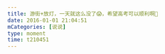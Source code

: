 ```yaml
---
title: 游街+放灯，一天就这么没了😱，希望高考可以顺利啊🎂
date: 2016-01-01 21:04:51
mCategories: [说说]
type: moment
time: t210451
---
```


<div id="pics-20160101210451"></div>

<script src="/lib/moment/pics.js"></script>
<script>
var data = [
    {"link": "2016-01-01_000000.webp", "type": "shuoshuo"},
    {"link": "2016-01-01_000001.webp", "type": "shuoshuo"},
    {"link": "2016-01-01_000002.webp", "type": "shuoshuo"},
    {"link": "2016-01-01_000003.webp", "type": "shuoshuo"},
    {"link": "2016-01-01_000004.webp", "type": "shuoshuo"},
    {"link": "2016-01-01_000005.webp", "type": "shuoshuo"}
];
picsRender(data, "pics-20160101210451");
</script>
